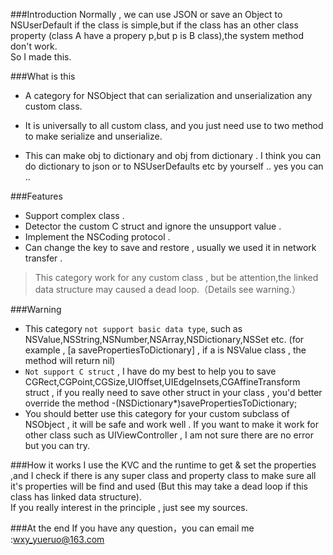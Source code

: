 ###Introduction
Normally , we can use JSON or save an Object to NSUserDefault if the class is simple,but if the class has an other class property (class A have a propery p,but p is B class),the system method don't work.  
So I made this.

###What is this

* A category for NSObject that can serialization and unserialization any custom class.

* It is universally to all custom class, and you just need use to two method to make serialize and unserialize.

* This can make obj to dictionary and obj from dictionary . I think you can do dictionary to json or to NSUserDefaults etc by yourself .. yes you can ..


###Features
* Support complex class .  
* Detector the custom C struct and ignore the unsupport value .
* Implement the NSCoding protocol .  
* Can change the key to save and restore , usually we used it in network transfer .  

> This category work for any custom class , but be attention,the linked data structure may caused a dead loop.（Details see warning.）  
    
###Warning  
* This category `not support basic data type`, such as NSValue,NSString,NSNumber,NSArray,NSDictionary,NSSet etc. (for example , [a savePropertiesToDictionary] , if a is NSValue class , the method will return nil)      
* `Not support C struct` , I have do my best to help you to save CGRect,CGPoint,CGSize,UIOffset,UIEdgeInsets,CGAffineTransform struct , if you really need to save other struct in your class , you'd better override the method -(NSDictionary*)savePropertiesToDictionary;
* You should better use this category for your custom subclass of NSObject , it will be safe and work well . If you want to make it work for other class such as UIViewController , I am not sure there are no error but you can try.

###How it works
I use the KVC and the runtime to get & set the properties ,and I check if there is any super class and property class to make sure all it's properties will be find and used (But this may take a dead loop if this class has linked data structure).  
If you really interest in the principle , just see my sources.

###At the end
If you have any question，you can email me :wxy_yueruo@163.com
